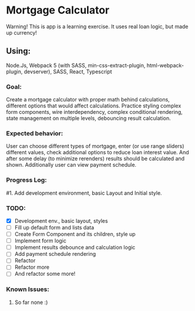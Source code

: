 # **Mortgage Calculator**

Warning! This is app is a learning exercise. It uses real loan logic, but made up currency!

## **Using:** 
Node.Js, Webpack 5 (with SASS, min-css-extract-plugin, html-webpack-plugin, devserver), SASS, React, Typescript  

### **Goal:**
Create a mortgage calculator with proper math behind calculations, different options that would affect calculations.
Practice styling complex form components, wire interdependency, complex conditional rendering, state management on multiple levels, debouncing result calculation.  

### **Expected behavior:**
User can choose different types of mortgage, enter (or use range sliders) different values, check additional options to reduce loan interest value. And after some delay (to minimize rerenders) results should be calculated and shown. Additionally user can view payment schedule.  
### **Progress Log:**

#1. Add development environment, basic Layout and Initial style.  

### **TODO:**
- [x] Development env., basic layout, styles
- [ ] Fill up default form and lists data
- [ ] Create Form Component and its children, style up
- [ ] Implement form logic
- [ ] Implement results debounce and calculation logic
- [ ] Add payment schedule rendering
- [ ] Refactor
- [ ] Refactor more
- [ ] And refactor some more!

### **Known Issues:**
1. So far none :)